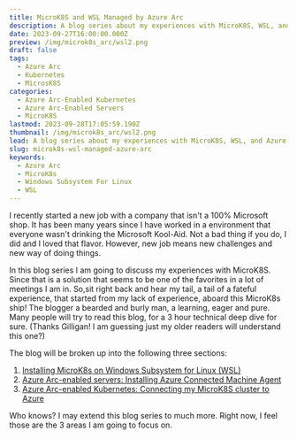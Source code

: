 ```yaml
---
title: MicroK8S and WSL Managed by Azure Arc
description: A blog series about my experiences with MicroK8S, WSL, and Azure Arc
date: 2023-09-27T16:00:00.000Z
preview: /img/microk8s_arc/wsl2.png
draft: false
tags:
  - Azure Arc
  - Kubernetes
  - MicrosK8S
categories:
  - Azure Arc-Enabled Kubernetes
  - Azure Arc-Enabled Servers
  - MicroK8S
lastmod: 2023-09-28T17:05:59.190Z
thumbnail: /img/microk8s_arc/wsl2.png
lead: A blog series about my experiences with MicroK8S, WSL, and Azure Arc
slug: microk8s-wsl-managed-azure-arc
keywords:
  - Azure Arc
  - MicroK8s
  - Windows Subsystem For Linux
  - WSL
---
```

I recently started a new job with a company that isn't a 100% Microsoft shop. It has been many years since I have worked in a environment that everyone wasn't drinking the Microsoft Kool-Aid. Not a bad thing if you do, I did and I loved that flavor. However, new job means new challenges and new way of doing things.

In this blog series I am going to discuss my experiences with MicroK8S.  Since that is a solution that seems to be one of the favorites in a lot of meetings I am in. So,sit right back and hear my tail, a tail of a fateful experience, that started from my lack of experience, aboard this MicroK8s ship!  The blogger a bearded and burly man, a learning, eager and pure.  Many people will try to read this blog, for a 3 hour technical deep dive for sure.  (Thanks Gilligan! I am guessing just my older readers will understand this one?)

The blog will be broken up into the following three sections:

1. [Installing MicroK8s on Windows Subsystem for Linux (WSL)](https://www.thisismydemo.cloud/post/microk8s-wsl-managed-azure-arc-part-ii-installing-microk8s-wsl/)
2. [Azure Arc-enabled servers:  Installing Azure Connected Machine Agent](https://www.thisismydemo.cloud/post/microk8s-wsl-managed-azure-arc-part-iii-azure-arc/)
3. [Azure Arc-enabled Kubernetes:  Connecting my MicroK8S cluster to Azure](https://www.thisismydemo.cloud/post/microk8s-wsl-managed-azure-arc-part-iv-arc-kubernetes/)

Who knows?  I may extend this blog series to much more. Right now, I feel those are the 3 areas I am going to focus on.